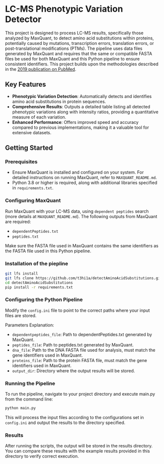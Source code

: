 # LC-MS Phenotypic Variation Detector

This project is designed to process LC-MS results, specifically those analyzed by MaxQuant, to detect amino acid substitutions within proteins, potentially caused by mutations, transcription errors, translation errors, or post-translational modifications (PTMs). The pipeline uses data files generated by MaxQuant and requires that the same or compatible FASTA files be used for both MaxQuant and this Python pipeline to ensure consistent identifiers.
This project builds upon the methodologies described in the [2019 publication on PubMed](https://pubmed.ncbi.nlm.nih.gov/31353208/).

## Key Features

- **Phenotypic Variation Detection**: Automatically detects and identifies amino acid substitutions in protein sequences.
- **Comprehensive Results**: Outputs a detailed table listing all detected phenotypic variations along with intensity ratios, providing a quantitative measure of each variation.
- **Enhanced Performance**: Offers improved speed and accuracy compared to previous implementations, making it a valuable tool for extensive datasets.

## Getting Started

### Prerequisites
- Ensure MaxQuant is installed and configured on your system. For detailed instructions on running MaxQuant, refer to `MAXQUANT_README.md`.
- Python 3.8 or higher is required, along with additional libraries specified in `requirements.txt`.

### Configuring MaxQuant
Run MaxQuant with your LC-MS data, using `dependent peptides` search (more details at `MAXQUANT_README.md`). The following outputs from MaxQuant are required:
- `dependentPeptides.txt`
- `peptides.txt`

Make sure the FASTA file used in MaxQuant contains the same identifiers as the FASTA file used in this Python pipeline.

### Installation of the piepline
```bash
git lfs install
git lfs clone https://github.com/t3hi1a/detectAminoAcidSubstitutions.git
cd detectAminoAcidSubstitutions
pip install -r requirements.txt
```

### Configuring the Python Pipeline
Modify the `config.ini` file to point to the correct paths where your input files are stored. 

Parameters Explanation:
- `dependentpeptides_file`: Path to dependentPeptides.txt generated by MaxQuant.
- `peptides_file`: Path to peptides.txt generated by MaxQuant.
- `dna_file`: Path to the DNA FASTA file used for analysis, must match the gene identifiers used in MaxQuant.
- `proteins_file`: Path to the protein FASTA file, must match the gene identifiers used in MaxQuant.
- `output_dir`: Directory where the output results will be stored.

### Running the Pipeline
To run the pipeline, navigate to your project directory and execute main.py from the command line:

```bash
python main.py
```
This will process the input files according to the configurations set in `config.ini` and output the results to the directory specified.

### Results
After running the scripts, the output will be stored in the results directory. You can compare these results with the example results provided in this directory to verify correct execution.



